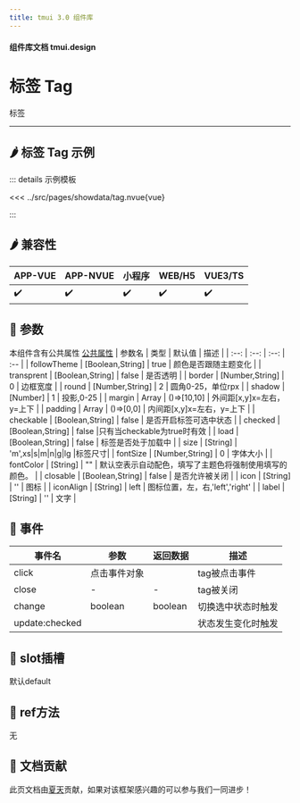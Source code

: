 ```yaml
---
title: tmui 3.0 组件库
---
```


<script setup>
import webview from '../components/mobileWebview.vue'
</script>

#### 组件库文档 tmui.design

# 标签 Tag
标签

---

## :hot_pepper: 标签 Tag 示例

<webview url="https://tmui.design/h5/#/pages/showdata/tag"></webview>

::: details 示例模板

<<< ../src/pages/showdata/tag.nvue{vue}

:::

## :hot_pepper: 兼容性

| APP-VUE | APP-NVUE | 小程序 | WEB/H5 | VUE3/TS |
| --- | --- | --- | --- | --- |
| :heavy_check_mark: | :heavy_check_mark: | :heavy_check_mark: | :heavy_check_mark: | :heavy_check_mark: |

## :seedling: 参数
本组件含有公共属性 [公共属性](/doc/spec/组件公共样式.md)
| 参数名 | 类型 | 默认值 | 描述 |
| :--: | :--: | :--: | :-- |
| followTheme | [Boolean,String] | true | 颜色是否跟随主题变化 |
| transprent | [Boolean,String] | false | 是否透明 |
| border | [Number,String] | 0 | 边框宽度 |
| round | [Number,String] | 2 | 圆角0-25，单位rpx |
| shadow | [Number] | 1 | 投影,0-25 |
| margin | Array | ()=>[10,10] | 外间距[x,y]x=左右，y=上下 |
| padding | Array | ()=>[0,0] | 内间距[x,y]x=左右，y=上下 |
| checkable | [Boolean,String] | false | 是否开启标签可选中状态 |
| checked | [Boolean,String] | false |只有当checkable为true时有效  |
| load | [Boolean,String] | false | 标签是否处于加载中 |
| size | [String] | 'm',xs\|s\|m\|n\|g\|lg  |标签尺寸|
| fontSize | [Number,String] | 0 | 字体大小 |
| fontColor<Badge type="danger" text="v3.0.63+" vertical="middle" /> | [String] | "" | 默认空表示自动配色，填写了主题色将强制使用填写的颜色。 |
| closable | [Boolean,String] | false | 是否允许被关闭  |
| icon | [String] | '' | 图标 |
| iconAlign | [String] | left | 图标位置，左，右,'left','right' |
| label | [String] | '' | 文字 |

## :rose: 事件
| 事件名 | 参数 | 返回数据 | 描述 |
| --- | --- | --- | --- |
| click | 点击事件对象 |  | tag被点击事件 |
| close | - | - | tag被关闭 |
| change | boolean | boolean | 切换选中状态时触发 |
| update:checked |  |  | 状态发生变化时触发 |

## :corn: slot插槽
默认default

## :green_salad: ref方法
无


## :couplekiss: 文档贡献
此页文档由[夏天](https://gitee.com/Xia_5718)贡献，如果对该框架感兴趣的可以参与我们一同进步！
